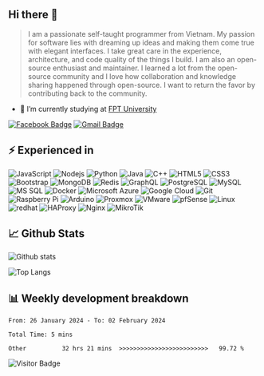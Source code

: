 ## Hi there 👋

> I am a passionate self-taught programmer from Vietnam. My passion for software lies with dreaming up ideas and making them come true with elegant interfaces. I take great care in the experience, architecture, and code quality of the things I build. I am also an open-source enthusiast and maintainer. I learned a lot from the open-source community and I love how collaboration and knowledge sharing happened through open-source. I want to return the favor by contributing back to the community.

- 🔭 I’m currently studying at [FPT University](https://university.fpt.edu.vn/)


[![Facebook Badge](https://img.shields.io/badge/-tuankiet2s-1877F2?style=flat-square&logo=Facebook&logoColor=white&link=https://www.facebook.com/tuankiet2s/)](https://www.facebook.com/tuankiet2s/)
[![Gmail Badge](https://img.shields.io/badge/-lyhung998877@gmail.com-c14438?style=flat-square&logo=Gmail&logoColor=white&link=mailto:lyhung998877@gmail.com)](mailto:lyhung998877@gmail.com)


## ⚡ Experienced in

![JavaScript](https://img.shields.io/badge/-JavaScript-black?style=flat-square&logo=javascript)
![Nodejs](https://img.shields.io/badge/-Nodejs-black?style=flat-square&logo=Node.js)
![Python](https://img.shields.io/badge/-Python-black?style=flat-square&logo=Python)
![Java](https://img.shields.io/badge/-java-E34A86?style=flat-square&logo=java)
![C++](https://img.shields.io/badge/-C++-00599C?style=flat-square&logo=c)
![HTML5](https://img.shields.io/badge/-HTML5-E34F26?style=flat-square&logo=html5&logoColor=white)
![CSS3](https://img.shields.io/badge/-CSS3-1572B6?style=flat-square&logo=css3)
![Bootstrap](https://img.shields.io/badge/-Bootstrap-563D7C?style=flat-square&logo=bootstrap)
![MongoDB](https://img.shields.io/badge/-MongoDB-black?style=flat-square&logo=mongodb)
![Redis](https://img.shields.io/badge/-Redis-black?style=flat-square&logo=Redis)
![GraphQL](https://img.shields.io/badge/-GraphQL-E10098?style=flat-square&logo=graphql)
![PostgreSQL](https://img.shields.io/badge/-PostgreSQL-336791?style=flat-square&logo=postgresql)
![MySQL](https://img.shields.io/badge/-MySQL-black?style=flat-square&logo=mysql)
![MS SQL](https://img.shields.io/badge/-MS%20SQL-black?style=flat-square&logo=microsoft-sql-server)
![Docker](https://img.shields.io/badge/-Docker-black?style=flat-square&logo=docker)
![Microsoft Azure](https://img.shields.io/badge/Microsoft%20Azure-232F7E?style=flat-square&logo=microsoft-azure)
![Google Cloud](https://img.shields.io/badge/Google%20Cloud-black?style=flat-square&logo=google-cloud)
![Git](https://img.shields.io/badge/-Git-black?style=flat-square&logo=git)
![Raspberry Pi](https://img.shields.io/badge/-Raspberry%20Pi-C51A4A?style=flat-square&logo=Raspberry-Pi)
![Arduino](https://img.shields.io/badge/-Arduino-black?style=flat-square&logo=Arduino)
![Proxmox](https://img.shields.io/badge/-Proxmox-black?style=flat-square&logo=Proxmox)
![VMware](https://img.shields.io/badge/-VMware-black?style=flat-square&logo=VMware)
![pfSense](https://img.shields.io/badge/-pfSense-black?style=flat-square&logo=pfSense)
![Linux](https://img.shields.io/badge/-Linux-black?style=flat-square&logo=Linux)
![redhat](https://img.shields.io/badge/-redhat-black?style=flat-square&logo=redhat)
![HAProxy](https://img.shields.io/badge/-HAProxy-black?style=flat-square&logo=HAProxy)
![Nginx](https://img.shields.io/badge/-Nginx-black?style=flat-square&logo=Nginx)
![MikroTik](https://img.shields.io/badge/-MikroTik-black?style=flat-square&logo=MikroTik)


## 📈 Github Stats

![Github stats](https://github-readme-stats.vercel.app/api?username=tuankiet2s&show_icons=true&include_all_commits=true?count_private=true&theme=dark)


![Top Langs](https://github-readme-stats.vercel.app/api/top-langs/?username=tuankiet2s&layout=compact)
## 📊 Weekly development breakdown

<!--START_SECTION:waka-->

```all_time
From: 26 January 2024 - To: 02 February 2024

Total Time: 5 mins

Other          32 hrs 21 mins  >>>>>>>>>>>>>>>>>>>>>>>>>   99.72 %
```

<!--END_SECTION:waka-->



![Visitor Badge](https://visitor-badge.laobi.icu/badge?page_id=tuankiet2s.tuankiet2s)
